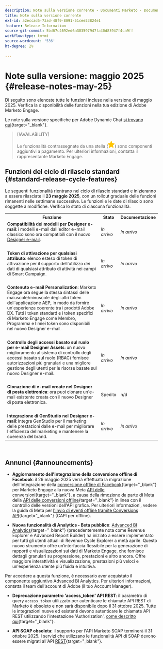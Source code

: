 ```yaml
---
description: Note sulla versione corrente - Documenti Marketo - Documentazione del prodotto
title: Note sulla versione corrente
exl-id: a2eccad5-73ad-48f9-8091-51cee23824e1
feature: Release Information
source-git-commit: 5bd67c4692ed6a383597947fa40d83947f4ca9ff
workflow-type: tm+mt
source-wordcount: '536'
ht-degree: 2%

---
```


# Note sulla versione: maggio 2025 {#release-notes-may-25}

Di seguito sono elencate tutte le funzioni incluse nella versione di maggio 2025. Verifica la disponibilità delle funzioni nella tua edizione di Adobe Marketo Engage.

Le note sulla versione specifiche per Adobe Dynamic Chat [ si trovano qui](/help/marketo/release-notes/dynamic-chat.md){target="_blank"}.

>[!AVAILABILITY]
>
>Le funzionalità contrassegnate da una stella (![stella](assets/yellow-star.png)) sono componenti aggiuntivi a pagamento. Per ulteriori informazioni, contatta il rappresentante Marketo Engage.

## Funzioni del ciclo di rilascio standard {#standard-release-cycle-features}

Le seguenti funzionalità rientrano nel ciclo di rilascio standard e inizieranno a essere rilasciate il **23 maggio 2025**, con un rollout graduale delle funzioni rimanenti nelle settimane successive. Le funzioni e le date di rilascio sono soggette a modifiche. Verifica lo stato di ciascuna funzionalità.

<table style="table-layout:auto"> 
 <tbody>
 <tr> 
   <th style="width:65%">Funzione</th> 
   <th style="width:10%">Stato</th>
   <th style="width:25%">Documentazione</th>
  </tr>
  <tr> 
   <td><strong>Compatibilità dei modelli per Designer e-mail</strong>: i modelli e-mail dall'editor e-mail classico sono ora compatibili con il nuovo <a href="/help/marketo/product-docs/email-marketing/email-designer/overview.md">Designer e-mail</a>.</td>
   <td><i>In arrivo</i></td>
   <td><i>In arrivo</i></td>
  </tr>
  <tr> 
   <td> </td> 
   <td> </td>
   <td> </td>
  </tr>
  <tr> 
   <td><strong>Token di attivazione per qualsiasi attributo</strong>: elenco esteso di token di attivazione per il supporto dell'utilizzo dei dati di qualsiasi attributo di attività nei campi di Smart Campaign.</td> 
   <td><i>In arrivo</i></td>
   <td><i>In arrivo</i></td>
  </tr>
  <tr> 
   <td> </td> 
   <td> </td>
   <td> </td>
  </tr>
  <tr> 
   <td><strong>Contenuto e-mail Personalization</strong>: Marketo Engage ora segue la stessa sintassi delle maiuscole/minuscole degli altri token dell'applicazione AEP, in modo da fornire un'esperienza coerente tra i prodotti Adobe DX. Tutti i token standard e i token specifici di Marketo Engage come Membro, Programma e I miei token sono disponibili nel nuovo Designer e-mail.</td> 
   <td><i>In arrivo</i></td>
   <td><i>In arrivo</i></td>
  </tr>
  <tr> 
   <td> </td> 
   <td> </td>
   <td> </td>
  </tr>
  <tr> 
   <td><strong>Controllo degli accessi basato sul ruolo per e-mail Designer Assets</strong>: un nuovo miglioramento al sistema di controllo degli accessi basato sul ruolo (RBAC) fornisce autorizzazioni più granulari e una migliore gestione degli utenti per le risorse basate sul nuovo Designer e-mail.</td> 
   <td><i>In arrivo</i></td>
   <td><i>In arrivo</i></td>
  </tr>
  <tr> 
   <td> </td> 
   <td> </td>
   <td> </td>
  </tr>
  <tr> 
   <td><strong>Clonazione di e-mail create nel Designer di posta elettronica</strong>: ora puoi clonare un'e-mail esistente creata con il nuovo Designer di posta elettronica.</td> 
   <td>Spedito</td>
   <td>n/d</td>
  </tr>
  <tr> 
   <td> </td> 
   <td> </td>
   <td> </td>
  </tr>
  <tr> 
   <td><strong>Integrazione di GenStudio nel Designer e-mail</strong>: integra GenStudio per il marketing delle prestazioni dalle e-mail per migliorare l'efficienza del marketing e mantenere la coerenza del brand.</td> 
   <td><i>In arrivo</i></td>
   <td><i>In arrivo</i></td>
  </tr>
 </tbody> 
</table>
<br/>

## Annunci {#announcements}

* **Aggiornamento dell&#39;integrazione della conversione offline di Facebook**: il 29 maggio 2025 verrà effettuata la migrazione dell&#39;integrazione della [conversione offline di Facebook](https://experienceleague.adobe.com/en/docs/marketo/using/product-docs/demand-generation/facebook/set-up-facebook-offline-conversions){target="_blank"} per Marketo Engage alla nuova Meta [API delle conversioni](https://developers.facebook.com/docs/marketing-api/conversions-api){target="_blank"}, a causa della rimozione da parte di Meta della [API delle conversioni offline](https://developers.facebook.com/docs/marketing-api/offline-conversions/){target="_blank"} in linea con il controllo delle versioni dell&#39;API grafica. Per ulteriori informazioni, vedere la guida di Meta per [l&#39;invio di eventi offline tramite Conversions API](https://developers.facebook.com/docs/marketing-api/conversions-api/offline-events/){target="_blank"} (CAPI per offline).

* **Nuova funzionalità di Analytics - Beta pubblico**: [Advanced BI Analytics](/help/marketo/product-docs/reporting/advanced-bi-analytics/overview.md){target="_blank"} (precedentemente nota come Revenue Explorer e Advanced Report Builder) ha iniziato a essere implementato per tutti gli utenti attuali di Revenue Cycle Explorer a metà aprile. Questo nuovo strumento offre un’interfaccia flessibile per la generazione di rapporti e visualizzazioni sui dati di Marketo Engage, che fornisce dettagli granulari su progressione, prestazioni e altro ancora. Offre maggiore interattività e visualizzazione, prestazioni più veloci e un&#39;esperienza utente più fluida e intuitiva.

Per accedere a questa funzione, è necessario aver acquistato il componente aggiuntivo Advanced BI Analytics. Per ulteriori informazioni, contatta il team dell’account di Adobe (il tuo Account Manager).

* **Deprecazione parametro &#39;access_token&#39; API REST**: il parametro di query `access_token` utilizzato per autenticare le chiamate API REST di Marketo è obsoleto e non sarà disponibile dopo il 31 ottobre 2025. Tutte le integrazioni nuove ed esistenti devono autenticare le chiamate API REST utilizzando l&#39;intestazione &#39;Authorization&#39;, [come descritto qui](https://experienceleague.adobe.com/en/docs/marketo-developer/marketo/rest/authentication){target="_blank"}.

* **API SOAP obsoleta**: il supporto per l&#39;API Marketo SOAP terminerà il 31 ottobre 2025. I servizi che utilizzano le funzionalità API di SOAP devono essere migrati all&#39;API [REST](https://experienceleague.adobe.com/en/docs/marketo-developer/marketo/rest/rest-api){target="_blank"}.
